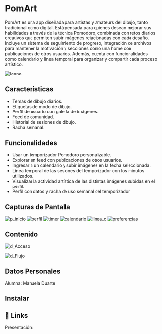 
# PomArt

PomArt es una app diseñada para artistas y amateurs del dibujo, tanto tradicional como digital. Está pensada para quienes desean mejorar sus habilidades a través de la técnica Pomodoro, combinada con retos diarios creativos que permiten subir imágenes relacionadas con cada desafío. Incluye un sistema de seguimiento de progreso, integración de archivos para mantener la motivación y secciones como una home con publicaciones de otros usuarios. Además, cuenta con funcionalidades como calendario y línea temporal para organizar y compartir cada proceso artístico.

![Icono](https://github.com/user-attachments/assets/98aab025-f869-499e-96db-dabf62be10b4)


## Características

- Temas de dibujo diarios.
- Etiquetas de modo de dibujo.
- Perfil de usuario con galería de imágenes.
- Feed de comunidad.
- Historial de sesiones de dibujo.
- Racha semanal.



## Funcionalidades

- Usar un temporizador Pomodoro personalizable.
- Explorar un feed con publicaciones de otros usuarios.
- Ingresar a un calendario y subir imágenes en la fecha seleccionada.
- Línea temporal de las sesiones del temporizador con los minutos utilizados.
- Visualizar la actividad artística de las distintas imágenes subidas en el perfil.
- Perfil con datos y racha de uso semanal del temporizador.

## Capturas de Pantalla

![p_inicio](https://github.com/user-attachments/assets/2718a0b7-e898-4f1c-8260-053eb11907ad)
![perfil](https://github.com/user-attachments/assets/54d57836-7049-4873-a0e4-4ec16de21e57)
![timer](https://github.com/user-attachments/assets/0c4a183b-d135-4048-a498-2ba16d8807c7)
![calendario](https://github.com/user-attachments/assets/20cfcfeb-d60d-448b-8b1b-36de0e78a04d)
![linea_c](https://github.com/user-attachments/assets/f6249be4-eded-4297-abc4-394a2cee764c)
![preferencias](https://github.com/user-attachments/assets/7d4bdb78-0fc1-4798-8fea-2538dea96a79)


## Contenido

![d_Acceso](https://github.com/user-attachments/assets/8d734d93-5196-4f38-843c-3bdf9d614351)

![d_Flujo](https://github.com/user-attachments/assets/367ac9e8-9982-4bc3-85d8-c00fb4385393)


## Datos Personales
Alumna: Manuela Duarte    
    


## Instalar


## 🔗 Links
Presentación:  


